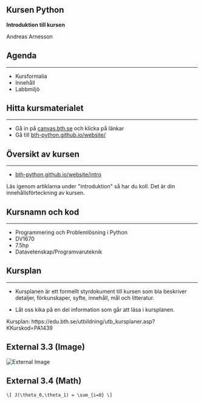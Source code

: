 ## Kursen Python


**Introduktion till kursen**


Andreas Arnesson




## Agenda
<hr style="color:green">

* Kursformalia
* Innehåll
* Labbmiljö




## Hitta kursmaterialet
<hr style="color:green">

* Gå in på [canvas.bth.se](https://canvas.bth.se) och klicka på länkar
* Gå till [bth-python.github.io/website/](https://bth-python.github.io/website/)





## Översikt av kursen
<hr style="color:green">

* [bth-python.github.io/website/intro](https://bth-python.github.io/website/intro)

Läs igenom artiklarna under "introduktion" så har du koll. Det är din innehållsförteckning av kursen.




## Kursnamn och kod
<hr style="color:green">

* Programmering och Problemlösning i Python
* DV1670
* 7.5hp
* Datavetenskap/Programvaruteknik




## Kursplan
<hr style="color:green">

* Kursplanen är ett formellt styrdokument till kursen som bla beskriver detaljer, förkunskaper, syfte, innehåll, mål och litteratur.

* Låt oss kika på en del information som går att läsa i kursplanen.

<p class="footnote">Kursplan: https://edu.bth.se/utbildning/utb_kursplaner.asp?KKurskod=PA1439</p>





## External 3.3 (Image)

![External Image](https://static.slid.es/logo/v2/slides-symbol-512x512.png)


## External 3.4 (Math)

`\[ J(\theta_0,\theta_1) = \sum_{i=0} \]`
